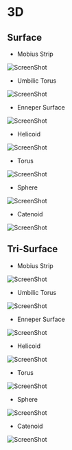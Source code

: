 # 3D
## Surface

- Mobius Strip

![ScreenShot](https://raw.github.com/index-0/Geometric-Shapes/master/images/surface/mobius_strip.png)

- Umbilic Torus

![ScreenShot](https://raw.github.com/index-0/Geometric-Shapes/master/images/surface/umbilic_torus.png)

- Enneper Surface

![ScreenShot](https://raw.github.com/index-0/Geometric-Shapes/master/images/surface/enneper_surface.png)

- Helicoid

![ScreenShot](https://raw.github.com/index-0/Geometric-Shapes/master/images/surface/helicoid.png)

- Torus

![ScreenShot](https://raw.github.com/index-0/Geometric-Shapes/master/images/surface/torus.png)

- Sphere

![ScreenShot](https://raw.github.com/index-0/Geometric-Shapes/master/images/surface/sphere.png)

- Catenoid

![ScreenShot](https://raw.github.com/index-0/Geometric-Shapes/master/images/surface/catenoid.png)

## Tri-Surface

- Mobius Strip

![ScreenShot](https://raw.github.com/index-0/Geometric-Shapes/master/images/tri-surface/mobius_strip.png)

- Umbilic Torus

![ScreenShot](https://raw.github.com/index-0/Geometric-Shapes/master/images/tri-surface/umbilic_torus.png)

- Enneper Surface

![ScreenShot](https://raw.github.com/index-0/Geometric-Shapes/master/images/tri-surface/enneper_surface.png)

- Helicoid

![ScreenShot](https://raw.github.com/index-0/Geometric-Shapes/master/images/tri-surface/helicoid.png)

- Torus

![ScreenShot](https://raw.github.com/index-0/Geometric-Shapes/master/images/tri-surface/torus.png)

- Sphere

 ![ScreenShot](https://raw.github.com/index-0/Geometric-Shapes/master/images/tri-surface/sphere.png)

- Catenoid

![ScreenShot](https://raw.github.com/index-0/Geometric-Shapes/master/images/tri-surface/catenoid.png)
